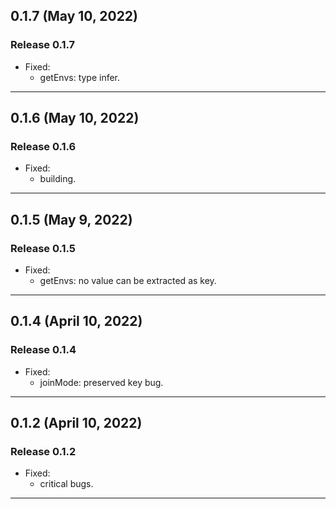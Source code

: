 ## 0.1.7 (May 10, 2022)

### Release 0.1.7

- Fixed:
  - getEnvs: type infer.

---

## 0.1.6 (May 10, 2022)

### Release 0.1.6

- Fixed:
  - building.

---

## 0.1.5 (May 9, 2022)

### Release 0.1.5

- Fixed:
  - getEnvs: no value can be extracted as key.

---

## 0.1.4 (April 10, 2022)

### Release 0.1.4

- Fixed:
  - joinMode: preserved key bug.

---

## 0.1.2 (April 10, 2022)

### Release 0.1.2

- Fixed:
  - critical bugs.

---
